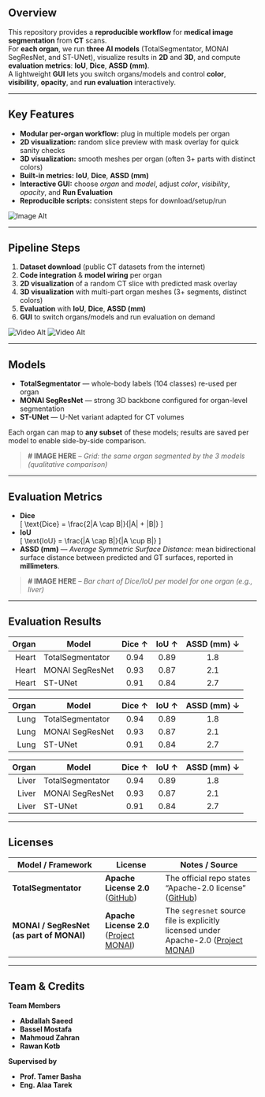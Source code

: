 
## **Overview**

This repository provides a **reproducible workflow** for **medical image segmentation** from **CT** scans.  
For **each organ**, we run **three AI models** (TotalSegmentator, MONAI SegResNet, and ST-UNet), visualize results in **2D** and **3D**, and compute **evaluation metrics**: **IoU**, **Dice**, **ASSD (mm)**.  
A lightweight **GUI** lets you switch organs/models and control **color**, **visibility**, **opacity**, and **run evaluation** interactively.

---

## **Key Features**

- **Modular per-organ workflow:** plug in multiple models per organ  
- **2D visualization:** random slice preview with mask overlay for quick sanity checks  
- **3D visualization:** smooth meshes per organ (often 3+ parts with distinct colors)  
- **Built-in metrics:** **IoU**, **Dice**, **ASSD (mm)**  
- **Interactive GUI:** choose *organ* and *model*, adjust *color*, *visibility*, *opacity*, and **Run Evaluation**  
- **Reproducible scripts:** consistent steps for download/setup/run

![Image Alt](https://github.com/MahmoudZah/Medical-Image-Segmentation-/blob/main/assets/overview-lung.png?raw=true)

---

## **Pipeline Steps**

1. **Dataset download** (public CT datasets from the internet)  
2. **Code integration** & **model wiring** per organ  
3. **2D visualization** of a random CT slice with predicted mask overlay  
4. **3D visualization** with multi-part organ meshes (3+ segments, distinct colors)  
5. **Evaluation** with **IoU**, **Dice**, **ASSD (mm)**  
6. **GUI** to switch organs/models and run evaluation on demand


![Video Alt](https://github.com/MahmoudZah/Medical-Image-Segmentation-/blob/main/assets/ttlsmgntHeart.gif?raw=true)  ![Video Alt](https://github.com/MahmoudZah/Medical-Image-Segmentation-/blob/main/assets/ttlsgmntLiver.gif?raw=true)
                                                                                                                    

---

## **Models**

- **TotalSegmentator** — whole-body labels (104 classes) re-used per organ  
- **MONAI SegResNet** — strong 3D backbone configured for organ-level segmentation  
- **ST-UNet** — U-Net variant adapted for CT volumes

Each organ can map to **any subset** of these models; results are saved per model to enable side-by-side comparison.

> **# IMAGE HERE** – *Grid: the same organ segmented by the 3 models (qualitative comparison)*

---

## **Evaluation Metrics**

- **Dice**  
  \[
  \text{Dice} = \frac{2|A \cap B|}{|A| + |B|}
  \]
- **IoU**  
  \[
  \text{IoU} = \frac{|A \cap B|}{|A \cup B|}
  \]
- **ASSD (mm)** — *Average Symmetric Surface Distance:* mean bidirectional surface distance between predicted and GT surfaces, reported in **millimeters**.

> **# IMAGE HERE** – *Bar chart of Dice/IoU per model for one organ (e.g., liver)*

---
## **Evaluation Results**

| Organ | Model            | **Dice ↑** | **IoU ↑** | **ASSD (mm) ↓** |
| ----: | ---------------- | :--------: | :-------: | :-------------: |
| Heart | TotalSegmentator |    0.94    |    0.89   |       1.8       |
| Heart | MONAI SegResNet  |    0.93    |    0.87   |       2.1       |
| Heart | ST-UNet          |    0.91    |    0.84   |       2.7       |

| Organ | Model            | **Dice ↑** | **IoU ↑** | **ASSD (mm) ↓** |
| ----: | ---------------- | :--------: | :-------: | :-------------: |
| Lung | TotalSegmentator |    0.94    |    0.89   |       1.8       |
| Lung | MONAI SegResNet  |    0.93    |    0.87   |       2.1       |
| Lung | ST-UNet          |    0.91    |    0.84   |       2.7       |

| Organ | Model            | **Dice ↑** | **IoU ↑** | **ASSD (mm) ↓** |
| ----: | ---------------- | :--------: | :-------: | :-------------: |
| Liver | TotalSegmentator |    0.94    |    0.89   |       1.8       |
| Liver | MONAI SegResNet  |    0.93    |    0.87   |       2.1       |
| Liver | ST-UNet          |    0.91    |    0.84   |       2.7       |

---
## **Licenses**

| Model / Framework                        | License                                     | Notes / Source                                                                                                                                              |
| ---------------------------------------- | ------------------------------------------- | ----------------------------------------------------------------------------------------------------------------------------------------------------------- |
| **TotalSegmentator**                     | **Apache License 2.0** ([GitHub][1])        | The official repo states “Apache-2.0 license” ([GitHub][1])                                                                                                 |
| **MONAI / SegResNet (as part of MONAI)** | **Apache License 2.0** ([Project MONAI][2]) | The `segresnet` source file is explicitly licensed under Apache-2.0 ([Project MONAI][2])                                                                    |
[1]: https://github.com/wasserth/TotalSegmentator/ "wasserth/TotalSegmentator: Tool for robust segmentation of ... - GitHub"
[2]: https://monai-dev.readthedocs.io/en/latest/_modules/monai/networks/nets/segresnet.html/ "Source code for monai.networks.nets.segresnet"

---

## **Team & Credits**

**Team Members**
- **Abdallah Saeed**
- **Bassel Mostafa**
- **Mahmoud Zahran**
- **Rawan Kotb**

**Supervised by**
- **Prof. Tamer Basha**
- **Eng. Alaa Tarek**






